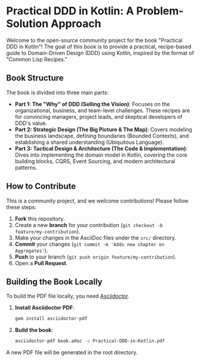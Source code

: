 # Practical DDD in Kotlin: A Problem-Solution Approach

Welcome to the open-source community project for the book "Practical DDD in Kotlin"! The goal of this book is to provide a practical, recipe-based guide to Domain-Driven Design (DDD) using Kotlin, inspired by the format of "Common Lisp Recipes."

## Book Structure

The book is divided into three main parts:

*   **Part 1: The "Why" of DDD (Selling the Vision)**: Focuses on the organizational, business, and team-level challenges. These recipes are for convincing managers, project leads, and skeptical developers of DDD's value.
*   **Part 2: Strategic Design (The Big Picture & The Map)**: Covers modeling the business landscape, defining boundaries (Bounded Contexts), and establishing a shared understanding (Ubiquitous Language).
*   **Part 3: Tactical Design & Architecture (The Code & Implementation)**: Dives into implementing the domain model in Kotlin, covering the core building blocks, CQRS, Event Sourcing, and modern architectural patterns.

## How to Contribute

This is a community project, and we welcome contributions! Please follow these steps:

1.  **Fork** this repository.
2.  Create a new **branch** for your contribution (`git checkout -b feature/my-contribution`).
3.  Make your changes in the AsciiDoc files under the `src/` directory.
4.  **Commit** your changes (`git commit -m 'Adds new chapter on Aggregates'`).
5.  **Push** to your branch (`git push origin feature/my-contribution`).
6.  Open a **Pull Request**.

## Building the Book Locally

To build the PDF file locally, you need [Asciidoctor](https://asciidoctor.org/).

1.  **Install Asciidoctor PDF**:
    ```bash
    gem install asciidoctor-pdf
    ```
2.  **Build the book**:
    ```bash
    asciidoctor-pdf book.adoc -o Practical-DDD-in-Kotlin.pdf
    ```

A new PDF file will be generated in the root directory.

